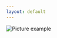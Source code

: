 ```yaml
---
layout: default
---
```

![Picture example](https://raw.githubusercontent.com/kvartirnik/website/gh-pages/images/kvartirnik_photos/3.jpg)

